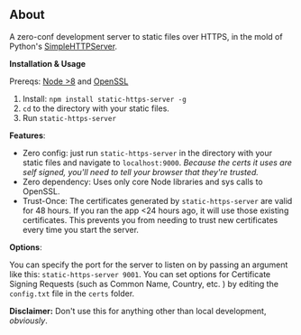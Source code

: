 ## About

A zero-conf development server to static files over HTTPS, in the mold of Python's [SimpleHTTPServer](https://docs.python.org/2/library/simplehttpserver.html).

**Installation & Usage**

Prereqs: [Node >8](http://nodejs.org) and [OpenSSL](https://www.openssl.org)

1. Install: `npm install static-https-server -g`
2. `cd` to the directory with your static files.
3. Run `static-https-server`

**Features**:

- Zero config: just run `static-https-server` in the directory with your static files and navigate to `localhost:9000`. *Because the certs it uses are self signed, you'll need to tell your browser that they're trusted.*
- Zero dependency: Uses only core Node libraries and sys calls to OpenSSL.
- Trust-Once: The certificates generated by `static-https-server` are valid for 48 hours. If you ran the app <24 hours ago, it will use those existing certificates. This prevents you from needing to trust new certificates every time you start the server.

**Options**:

You can specify the port for the server to listen on by passing an argument like this: `static-https-server 9001`. You can set options for Certificate Signing Requests (such as Common Name, Country, etc. ) by editing the `config.txt` file in the `certs` folder.

**Disclaimer:** Don't use this for anything other than local development, *obviously*.
